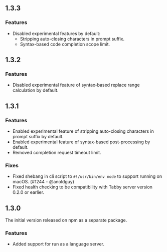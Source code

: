 ## 1.3.3

### Features

- Disabled experimental features by default:
  - Stripping auto-closing characters in prompt suffix.
  - Syntax-based code completion scope limit.

## 1.3.2

### Features

- Disabled experimental feature of syntax-based replace range calculation by default.

## 1.3.1

### Features

- Enabled experimental feature of stripping auto-closing characters in prompt suffix by default.
- Enabled experimental feature of syntax-based post-processing by default.
- Removed completion request timeout limit.

### Fixes

- Fixed shebang in cli script to `#!/usr/bin/env node` to support running on macOS. (#1244 - @anoldguy)
- Fixed health checking to be compatibility with Tabby server version 0.2.0 or earlier.

## 1.3.0

The initial version released on npm as a separate package.

### Features

- Added support for run as a language server.

